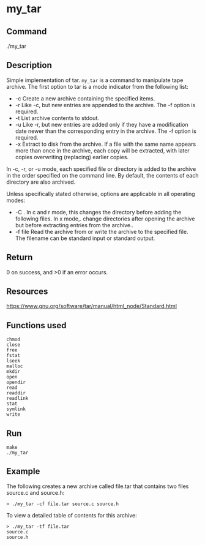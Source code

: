 # my_tar

## Command
./my_tar

## Description
Simple implementation of tar. `my_tar` is a command to manipulate tape archive. The first option to tar is a mode indicator from the following list:

   - -c Create a new archive containing the specified items.
   - -r Like -c, but new entries are appended to the archive. The -f option is required.
   - -t List archive contents to stdout.
   - -u Like -r, but new entries are added only if they have a modification date newer than the corresponding entry in the archive. The -f option is required.
   - -x Extract to disk from the archive. If a file with the same name appears more than once in the archive, each copy will be extracted, with later copies overwriting (replacing) earlier copies.
   
In -c, -r, or -u mode, each specified file or directory is added to the archive in the order specified on the command line. By default, the contents of each directory are also archived.

Unless specifically stated otherwise, options are applicable in all operating modes:

   - -C <directory>. In c and r mode, this changes the directory before adding the following files. In x mode,. change directories after opening the archive but before extracting entries from the archive..
   - -f file Read the archive from or write the archive to the specified file. The filename can be standard input or standard output.

## Return
0 on success, and >0 if an error occurs.

## Resources
https://www.gnu.org/software/tar/manual/html_node/Standard.html

## Functions used
```
chmod
close
free
fstat
lseek
malloc
mkdir
open
opendir
read
readdir
readlink
stat
symlink
write
```
## Run
```
make
./my_tar
```

## Example
The following creates a new archive called file.tar that contains two files source.c and
source.h:
```
> ./my_tar -cf file.tar source.c source.h
```

To view a detailed table of contents for this archive:

```
> ./my_tar -tf file.tar
source.c
source.h
```
